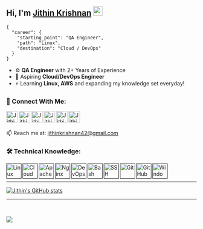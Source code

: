 ## Hi, I'm [Jithin Krishnan](https://github.com/jithinkrishnanrs) <img src="https://raw.githubusercontent.com/MartinHeinz/MartinHeinz/master/wave.gif" width="25px">

```
{
  "career": {
    "starting_point": "QA Engineer",
    "path": "Linux",
    "destination": "Cloud / DevOps"
  }
}
```
- ⚙️ **QA Engineer** with 2+ Years of Experience
- 🌱 Aspiring **Cloud/DevOps Engineer**
- ⚡ Learning **Linux, AWS** and expanding my knowledge set everyday!

### 🔗 Connect With Me:

[<img align="left" alt="Jithin Krishnan | LinkedIn" width="30px" src="https://img.icons8.com/color/48/000000/linkedin-circled--v1.png" title="LinkedIn"/>][linkedin]
[<img align="left" alt="Jithin Krishnan | Website" width="30px" src="https://img.icons8.com/color/48/000000/internet--v1.png" title="Website"/>][website]
[<img align="left" alt="Jithin Krishnan | Medium" width="30px" src="https://img.icons8.com/?size=100&id=110611&format=png&color=ffffff" title="Medium"/>][medium]
[<img align="left" alt="Jithin Krishnan | Blog" width="30px" src="https://img.icons8.com/nolan/64/google-blog-search.png" title="Blog"/>][blog]
[<img align="left" alt="Jithin Krishnan | Twitter" width="30px" src="https://img.icons8.com/color/48/000000/twitter-circled.png" title="X"/>][twitter]
[<img align="left" alt="Jithin Krishnan | Instagram" width="30px" src="https://img.icons8.com/color/48/000000/instagram-new.png" title="Instagram"/>][instagram]

<br>
<br>

📫 Reach me at: jithinkrishnan42@gmail.com

### 🛠️ Technical Knowledge:

[<img align="left" alt="Linux" width="40px" src="https://img.icons8.com/color/48/linux--v1.png" title="Linux"/>]()

[<img align="left" alt="Cloud" width="40px" src="https://img.icons8.com/emoji/48/cloud-emoji.png" title="Cloud"/>]()

[<img align="left" alt="Apache2" width="40px" src="https://img.icons8.com/external-tal-revivo-shadow-tal-revivo/24/external-apache-a-free-and-open-source-cross-platform-web-server-software-logo-shadow-tal-revivo.png" title="Apache2"/>]()

[<img align="left" alt="Nginx" width="40px" src="https://img.icons8.com/external-tal-revivo-color-tal-revivo/24/external-nginx-accelerates-content-and-application-delivery-improves-security-logo-color-tal-revivo.png" title="Nginx"/>]()

[<img align="left" alt="DevOps" width="40px" src="https://img.icons8.com/external-flat-juicy-fish/60/external-dev-coding-and-development-flat-flat-juicy-fish.png" title="DevOps"/>]()

[<img align="left" alt="Bash" width="40px" src="https://img.icons8.com/bubbles/50/console.png" title="Bash"/>]()

[<img align="left" alt="SSH" width="40px" src="https://img.icons8.com/arcade/64/ssh.png" title="SSH"/>]()

[<img align="left" alt="Git" width="40px" src="https://img.icons8.com/color/48/git.png" title="Git"/>]()

[<img align="left" alt="GitHub" width="40px" src="https://img.icons8.com/color/48/000000/github--v1.png" title="GitHub"/>]()

[<img align="left" alt="Windows OS" width="40px" src="https://img.icons8.com/color/48/windows-10.png" title="Windows"/>]()


<br />
<br />

---
[![Jithin's GitHub stats](https://github-readme-stats.vercel.app/api?username=jithinkrishnanrs&show_icons=true&theme=dark&hide=prs)](https://github.com/jithinkrishnanrs)

---
<br />

<!-- [![Top Langs](https://github-readme-stats.vercel.app/api/top-langs/?username=jithinkrishnanrs&&langs_count=10&&layout=compact&theme=dark)](https://github.com/jithinkrishnanrs?tab=repositories) -->

![](https://komarev.com/ghpvc/?username=jithinkrishnanrs&color=blueviolet&label=Profile+Views)

[twitter]: https://twitter.com/i_Violettt
[instagram]: https://www.instagram.com/ji_th_in_._
[linkedin]: https://www.linkedin.com/in/jithinkrishnan-rs
[website]: https://jithinkrishnan.in/
[medium]: https://medium.com/@cloudchic
[blog]: https://blog.jithinkrishnan.in/
